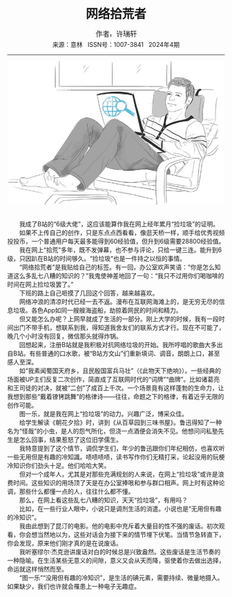 # <center>网络拾荒者</center> 

<div align=center><img src="https://raw.githubusercontent.com/leaguecn/magazines/main/img_authors/%25d7%25f7%25d5%25df%25a3%25ba%25d0%25ed%25c8%25f0%25d0%25f9.jpg"></div> 

<center>来源：意林   ISSN号：1007-3841   2024年4期</center> 


* * *


![](https://raw.githubusercontent.com/leaguecn/magazines/main/img/yili20240420-1-l.jpg)

  
<br>　　我成了B站的“6级大佬”，这应该能算作我在网上经年累月“捡垃圾”的证明。  
　　如果不上传自己的创作，只是东点点西看看，像逛天桥一样，顺手给优秀视频投投币，一个普通用户每天最多能得到60经验值，但升到6级需要28800经验值。  
　　我在网上“拾荒”多年，既不发弹幕，也不参与评论，只给一键三连。能升到6级，只因趴在B站的时间够久。“捡垃圾”也是一件持之以恒的事情。  
　　“网络拾荒者”是我贴给自己的标签。有一回，办公室欢声笑语：“你是怎么知道这么多乱七八糟的知识的？”我鬼使神差地回了一句：“我只不过用你们喝咖啡的时间在网上捡垃圾罢了。”  
　　下班的路上自己咂摸了几回这个回答，越来越喜欢。  
　　网络冲浪的清凉时代已经一去不返。漫布在互联网海滩上的，是无穷无尽的信息垃圾。各色App如同一艘艘海盗船，劫掠着网民的时间和精力。  
　　但又能怎么办呢？上网早就成了生活的一部分。刚上大学的时候，我有一段时间出门不带手机，想联系到我，得知道我舍友们的联系方式才行。现在不可能了，晚几个小时没有回复，微信那头就得炸锅。  
　　回想起来，注册B站就是我积极对抗网络垃圾的开始。我所哼唱的歌曲大多出自B站。有些普通的口水歌，被“B站方文山”们重新填词、调音，朗朗上口，甚至感人至深。  
　　如“我素闻蜀国天府乡，且民殷国富兵马壮”（《此物天下绝响》）。一些经典的场面被UP主们反复二次创作，简直成了互联网时代的“词牌”“曲牌”。比如诸葛亮和王司徒的对决，就被“二创”了成百上千次。一个场景竟有这样蓬勃的生命力，让我想到那些“戴着镣铐跳舞”的格律诗——往往，命题之下的格律，有着近乎无限的创作可能。  
　　图一乐，就是我在网上“捡垃圾”的动力。兴趣广泛，博采众佳。  
　　给学生解读《朝花夕拾》时，讲到《从百草园到三味书屋》。鲁迅得知了一种名为“怪哉”的小虫，是人的怨气所化，但浇一点酒便会消失不见。他想问问私塾先生是怎么回事，结果惹怒了这位旧学儒生。  
　　我特意提到了这个情节，调侃学生们，年少的鲁迅跟你们年纪相仿，也喜欢听一些无用但是有趣的冷知識。啧啧啧啧，读书写作你们无精打采，论起没用的玩梗冷知识你们劲头十足。他们哈哈大笑。  
　　但对一个成年人，尤其是对那些充满规划的人来说，在网上“捡垃圾”或许是浪费时间。这些知识的用场顶了天是在办公室捧哏和参与群口相声。网上时有这种论调，那些什么都懂一点的人，往往什么都不懂。  
　　那么，在网上看这些乱七八糟的知识，天天“捡垃圾”，有用吗？  
　　比如，在一些行业人眼中，小说只是调剂生活的消遣。小说也是“无用但有趣的冷知识”。  
　　我由此想到了昆汀的电影。他的电影中充斥着大量目的性不强的废话。初次观看，你会想当然地以为，这些对话会为接下来的情节埋下伏笔。当情节急转直下，你会发现，原来他们刚才真的是在说废话。  
　　我听塞缪尔·杰克逊讲废话对白的时候总是兴致盎然。这些废话是生活节奏的一种隐喻。在生活某些无意义的间隙，意义又会从天而降，驱使着你去做出选择，命运就这样悄然而至。  
　　“图一乐”“没用但有趣的冷知识”，是生活的碘元素，需要持续、微量地摄入。如果缺少，我们也许就会罹患上一种电子无趣症。